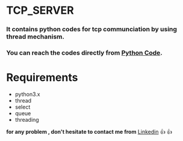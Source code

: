 # TCP_SERVER

### It contains python codes for tcp communciation by using thread mechanism.

### You can reach the codes directly from  [Python Code](https://pages.github.com/).

# Requirements

- python3.x
- thread
- select
- queue
- threading

**for any problem , don't hesitate to contact me from** [Linkedin](https://www.linkedin.com/in/mntalhakilic/) :+1: :+1: 

